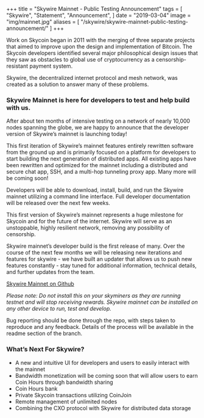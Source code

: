 +++
title = "Skywire Mainnet - Public Testing Announcement"
tags = [
    "Skywire",
    "Statement",
    "Announcement",
]
date = "2019-03-04"
image = "img/mainnet.jpg"
aliases = [
	"/skywire/skywire-mainnet-public-testing-announcement/"
]
+++

Work on Skycoin began in 2011 with the merging of three separate projects that aimed to improve upon the design and implementation of Bitcoin. The Skycoin developers identified several major philosophical design issues that they saw as obstacles to global use of cryptocurrency as a censorship-resistant payment system.

Skywire, the decentralized internet protocol and mesh network, was created as a solution to answer many of these problems.

### Skywire Mainnet is here for developers to test and help build with us.

After about ten months of intensive testing on a network of nearly 10,000 nodes spanning the globe, we are happy to announce that the developer version of Skywire’s mainnet is launching today!

This first iteration of Skywire’s mainnet features entirely rewritten software from the ground up and is primarily focused on a platform for developers to start building the next generation of distributed apps. All existing apps have been rewritten and optimized for the mainnet including a distributed and secure chat app, SSH, and a multi-hop tunneling proxy app. Many more will be coming soon!

Developers will be able to download, install, build, and run the Skywire mainnet utilizing a command line interface. Full developer documentation will be released over the next few weeks.

This first version of Skywire’s mainnet represents a huge milestone for Skycoin and for the future of the internet. Skywire will serve as an unstoppable, highly resilient network, removing any possibility of censorship.

Skywire mainnet’s developer build is the first release of many. Over the course of the next few months we will be releasing new iterations and features for skywire - we have built an updater that allows us to push new features constantly - stay tuned for additional information, technical details, and further updates from the team.

[Skywire Mainnet on Github](https://github.com/skycoin/skywire/tree/mainnet)

*Please note: Do not install this on your skyminers as they are running testnet and will stop receiving rewards. Skywire mainnet can be installed on any other device to run, test and develop.*

Bug reporting should be done through the repo, with steps taken to reproduce and any feedback. Details of the process will be available in the readme section of the branch.



### What’s Next For Skywire?

* A new and intuitive UI for developers and users to easily interact with the mainnet
* Bandwidth monetization will be coming soon that will allow users to earn Coin Hours through bandwidth sharing
* Coin Hours bank
* Private Skycoin transactions utilizing CoinJoin
* Remote management of unlimited nodes
* Combining the CXO protocol with Skywire for distributed data storage


